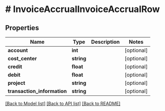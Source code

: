 # # InvoiceAccrualInvoiceAccrualRow

## Properties

Name | Type | Description | Notes
------------ | ------------- | ------------- | -------------
**account** | **int** |  | [optional]
**cost_center** | **string** |  | [optional]
**credit** | **float** |  | [optional]
**debit** | **float** |  | [optional]
**project** | **string** |  | [optional]
**transaction_information** | **string** |  | [optional]

[[Back to Model list]](../../README.md#models) [[Back to API list]](../../README.md#endpoints) [[Back to README]](../../README.md)
